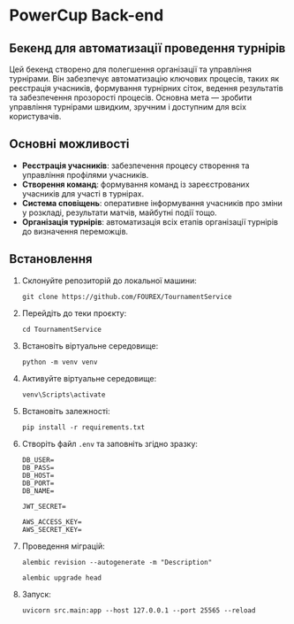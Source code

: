 # PowerCup Back-end
## Бекенд для автоматизації проведення турнірів

Цей бекенд створено для полегшення організації та управління турнірами. Він забезпечує автоматизацію ключових процесів, таких як реєстрація учасників, формування турнірних сіток, ведення результатів та забезпечення прозорості процесів. Основна мета — зробити управління турнірами швидким, зручним і доступним для всіх користувачів.

## Основні можливості

- **Реєстрація учасників**: забезпечення процесу створення та управління профілями учасників. 
- **Створення команд**: формування команд із зареєстрованих учасників для участі в турнірах.
- **Система сповіщень**: оперативне інформування учасників про зміни у розкладі, результати матчів, майбутні події тощо.
- **Організація турнірів**: автоматизація всіх етапів організації турнірів до визначення переможців.

## Встановлення

1. Склонуйте репозиторій до локальної машини:
   ```shell
   git clone https://github.com/FOUREX/TournamentService
   ```

2. Перейдіть до теки проєкту:
   ```shell
   cd TournamentService
   ```

3. Встановіть віртуальне середовище:
   ```shell
   python -m venv venv
   ```

4. Активуйте віртуальне середовище:
   ```shell
   venv\Scripts\activate
   ```

5. Встановіть залежності:
   ```shell
   pip install -r requirements.txt
   ```

6. Створіть файл `.env` та заповніть згідно зразку:
   ```dotenv
   DB_USER=
   DB_PASS=
   DB_HOST=
   DB_PORT=
   DB_NAME=
   
   JWT_SECRET=
   
   AWS_ACCESS_KEY=
   AWS_SECRET_KEY=
   
   ```

7. Проведення міграцій:
   ```shell
   alembic revision --autogenerate -m "Description"
   ```
   ```shell
   alembic upgrade head
   ```

8. Запуск:
   ```shell
   uvicorn src.main:app --host 127.0.0.1 --port 25565 --reload
   ```
